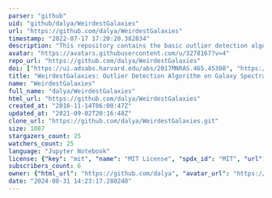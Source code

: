 ```yaml
---
parser: "github"
uid: "github/dalya/WeirdestGalaxies"
url: "https://github.com/dalya/WeirdestGalaxies"
timestamp: "2022-07-17 17:20:20.382834"
description: "This repository contains the basic outlier detection algorithm that we use to find the weirdest SDSS galaxies."
avatar: "https://avatars.githubusercontent.com/u/3278167?v=4"
repo_url: "https://github.com/dalya/WeirdestGalaxies"
doi: ["https://ui.adsabs.harvard.edu/abs/2017MNRAS.465.4530B", "https://ui.adsabs.harvard.edu/abs/2017ascl.soft05015B/abstract"]
title: "WeirdestGalaxies: Outlier Detection Algorithm on Galaxy Spectra"
name: "WeirdestGalaxies"
full_name: "dalya/WeirdestGalaxies"
html_url: "https://github.com/dalya/WeirdestGalaxies"
created_at: "2016-11-14T06:00:47Z"
updated_at: "2021-09-02T20:16:48Z"
clone_url: "https://github.com/dalya/WeirdestGalaxies.git"
size: 1087
stargazers_count: 25
watchers_count: 25
language: "Jupyter Notebook"
license: {"key": "mit", "name": "MIT License", "spdx_id": "MIT", "url": "https://api.github.com/licenses/mit", "node_id": "MDc6TGljZW5zZTEz"}
subscribers_count: 6
owner: {"html_url": "https://github.com/dalya", "avatar_url": "https://avatars.githubusercontent.com/u/3278167?v=4", "login": "dalya", "type": "User"}
date: "2024-08-31 14:23:17.280240"
---
```

